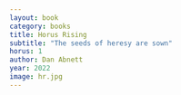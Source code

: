 ```yaml
---
layout: book
category: books
title: Horus Rising
subtitle: "The seeds of heresy are sown"
horus: 1
author: Dan Abnett
year: 2022
image: hr.jpg
---
```

